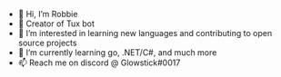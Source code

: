 - 👋 Hi, I’m Robbie
- 🐧 Creator of Tux bot
- 👀 I’m interested in learning new languages and contributing to open source projects
- 🌱 I’m currently learning go, .NET/C#, and much more
- 📫 Reach me on discord @ Glowstick#0017

<!---
Glowstick0017/Glowstick0017 is a ✨ special ✨ repository because its `README.md` (this file) appears on your GitHub profile.
You can click the Preview link to take a look at your changes.
--->
